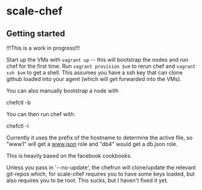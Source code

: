 # scale-chef

## Getting started

!!!This is a work in progress!!!

Start up the VMs with `vagrant up` -- this will bootstrap the nodes and run
chef for the first time. Run `vagrant provision $vm` to rerun chef and 
`vagrant ssh $vm` to get a shell. This assumes you have a ssh key that can
clone github loaded into your agent (which will get forwarded into the VMs).

You can also manually bootstrap a node with

  chefctl -b

You can then run chef with:

  chefctl -i

Currently it uses the prefix of the hostname to determine the active file, so "www1" will get a www.json role and "db4" would get a db.json role.

This is heavily based on the facebook cookbooks.

Unless you pass in '--no-update', the chefrun will clone/update the relevant git-repos which, for scale-chef requires you to have some keys loaded, but also requires you to be root. This sucks, but I haven't fixed it yet.
